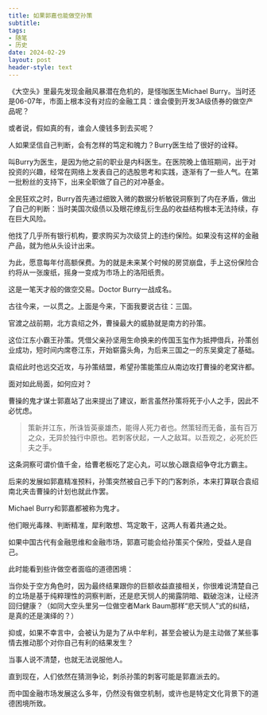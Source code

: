 ```yaml
---
title: 如果郭嘉也能做空孙策
subtitle: 
tags: 
- 随笔
- 历史
date: 2024-02-29
layout: post
header-style: text
---
```


《大空头》里最先发现金融风暴潜在危机的，是怪咖医生Michael Burry。当时还是06-07年，市面上根本没有对应的金融工具：谁会傻到开发3A级债券的做空产品呢？

或者说，假如真的有，谁会人傻钱多到去买呢？

人如果坚信自己判断，会有怎样的笃定和魄力？Burry医生给了很好的诠释。

叫Burry为医生，是因为他之前的职业是内科医生。在医院晚上值班期间，出于对投资的兴趣，经常在网络上发表自己的选股思考和实践，逐渐有了一些人气。在第一批粉丝的支持下，出来全职做了自己的对冲基金。

全民狂欢之时，Burry首先通过细致入微的数据分析敏锐洞察到了内在矛盾，做出了自己的判断：当时美国次级债以及眼花缭乱衍生品的收益结构根本无法持续，存在巨大风险。

他找了几乎所有银行机构，要求购买为次级贷上的违约保险。如果没有这样的金融产品，就为他从头设计出来。

为此，愿意每年付高额保费。为的就是未来某个时候的房贷崩盘，手上这份保险合约将从一张废纸，摇身一变成为市场上的洛阳纸贵。

这是一笔天才般的做空交易。Doctor Burry一战成名。

古往今来，一以贯之。上面是今来，下面我要说古往：三国。

官渡之战前期，北方袁绍之外，曹操最大的威胁就是南方的孙策。

这位江东小霸王孙策。凭借父亲孙坚用生命换来的传国玉玺作为抵押借兵，孙策创业成功，短时间内席卷江东，开始崭露头角，为后来三国之一的东吴奠定了基础。

袁绍此时也远交近攻，与孙策结盟，希望孙策能策应从南边攻打曹操的老窝许都。

面对如此局面，如何应对？

曹操的鬼才谋士郭嘉站了出来提出了建议，断言虽然孙策将死于小人之手，因此不必忧虑。

> 策新并江东，所诛皆英豪雄杰，能得人死力者也。然策轻而无备，虽有百万之众，无异於独行中原也。若刺客伏起，一人之敌耳。以吾观之，必死於匹夫之手。

这条洞察可谓价值千金，给曹老板吃了定心丸，可以放心跟袁绍争夺北方霸主。

后来的发展如郭嘉精准预料，孙策突然被自己手下的门客刺杀，本来打算联合袁绍南北夹击曹操的计划也就此作罢。


Michael Burry和郭嘉都被称为鬼才。

他们眼光毒辣、判断精准，犀利敢想、笃定敢干，这两人有着共通之处。

如果中国古代有金融思维和金融市场，郭嘉可能会给孙策买个保险，受益人是自己。

此时能看到些许做空者面临的道德困境：

当你处于空方角色时，因为最终结果跟你的巨额收益直接相关，你很难说清楚自己的立场是基于纯粹理性的洞察判断，还是悲天悯人的揭露阴暗、戳破泡沫，让经济回归健康？（如同大空头里另一位做空者Mark Baum那样“悲天悯人”式的纠结，是真的还是演绎的？）

抑或，如果不幸言中，会被认为是为了从中牟利，甚至会被认为是主动做了某些事情去推动那个对你自己有利的结果发生？

当事人说不清楚，也就无法说服他人。

直到现在，人们依然在猜测争论，刺杀孙策的刺客可能是郭嘉派去的。

而中国金融市场发展这么多年，仍然没有做空机制，或许也是特定文化背景下的道德困境所致。



